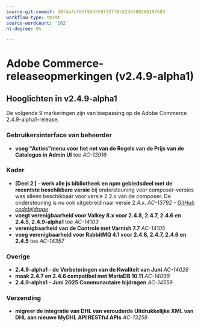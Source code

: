 ```yaml
---
source-git-commit: 30f4a7cf8ff93d559ff2f78c623df88260197683
workflow-type: tm+mt
source-wordcount: '162'
ht-degree: 0%

---
```

# Adobe Commerce-releaseopmerkingen (v2.4.9-alpha1)

## Hooglichten in v2.4.9-alpha1

De volgende 9 markeringen zijn van toepassing op de Adobe Commerce 2.4.9-alpha1-release.

### Gebruikersinterface van beheerder

* __voeg &quot;Acties&quot;menu voor het net van de Regels van de Prijs van de Catalogus in Admin UI__ toe
  _AC-13916_

### Kader

* __[Deel 2 ] - werk alle js bibliotheek en npm gebiedsdeel met de recentste beschikbare versie__ bij
ondersteuning voor composer-versies was alleen beschikbaar voor versie 2.2.x van de composer. De ondersteuning is nu ook uitgebreid naar versie 2.4.x.
  _AC-13792 - [ GitHub codebijdrage ](https://github.com/magento/magento2/commit/19844aa0)_
* __voegt verenigbaarheid voor Valkey 8.x voor 2.4.8, 2.4.7, 2.4.6 en 2.4.5, 2.4.9-alpha1__ toe
  _AC-14103_
* __verenigbaarheid van de Controle met Varnish 7.7__
  _AC-14105_
* __voeg verenigbaarheid voor RabbitMQ 4.1 voor 2.4.8, 2.4.7, 2.4.6 en 2.4.5__ toe
  _AC-14357_

### Overige

* __2.4.9-alpha1 - de Verbeteringen van de Kwaliteit van Juni__
  _AC-14026_
* __maak 2.4.7 en 2.4.6 compatibel met MariaDB 10.11__
  _AC-14099_
* __2.4.9-alpha1 - Juni 2025 Communautaire bijdragen__
  _AC-14559_

### Verzending

* __migreer de integratie van DHL van verouderde Uitdrukkelijke XML van DHL aan nieuwe MyDHL API RESTful APIs__
  _AC-13258_
